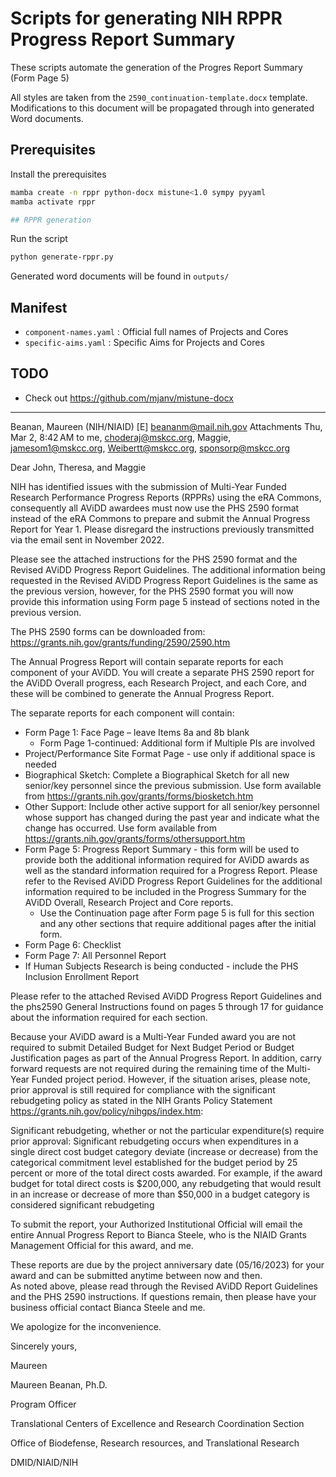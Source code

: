 # Scripts for generating NIH RPPR Progress Report Summary

These scripts automate the generation of the Progres Report Summary (Form Page 5)

All styles are taken from the `2590_continuation-template.docx` template. Modifications to this document will be propagated through into generated Word documents.

## Prerequisites

Install the prerequisites
```bash
mamba create -n rppr python-docx mistune<1.0 sympy pyyaml
mamba activate rppr

## RPPR generation
```
Run the script
```bash
python generate-rppr.py
```
Generated word documents will be found in `outputs/`

## Manifest
* `component-names.yaml` : Official full names of Projects and Cores
* `specific-aims.yaml` : Specific Aims for Projects and Cores

## TODO
* Check out https://github.com/mjanv/mistune-docx



---

Beanan, Maureen (NIH/NIAID) [E] <beananm@mail.nih.gov>
Attachments
Thu, Mar 2, 8:42 AM
to me, choderaj@mskcc.org, Maggie, jamesom1@mskcc.org, Weibertt@mskcc.org, sponsorp@mskcc.org

Dear John, Theresa, and Maggie

NIH has identified issues with the submission of Multi-Year Funded Research Performance Progress Reports (RPPRs) using the eRA Commons, consequently all AViDD awardees must now use the PHS 2590 format instead of the eRA Commons to prepare and submit the Annual Progress Report for Year 1.   Please disregard the instructions previously transmitted via the email sent in November 2022. 

Please see the attached instructions for the PHS 2590 format and the Revised AViDD Progress Report Guidelines.  The additional information being requested in the Revised AViDD Progress Report Guidelines is the same as the previous version, however, for the PHS 2590 format you will now provide this information using Form page 5 instead of sections noted in the previous version.

The PHS 2590 forms can be downloaded from: https://grants.nih.gov/grants/funding/2590/2590.htm

The Annual Progress Report will contain separate reports for each component of your AViDD.   You will create a separate PHS 2590 report for the AViDD Overall progress, each Research Project, and each Core, and these will be combined to generate the Annual Progress Report.

The separate reports for each component will contain:
* Form Page 1:  Face Page – leave Items 8a and 8b blank
    * Form Page 1-continued:  Additional form if Multiple PIs are involved
* Project/Performance Site Format Page - use only if additional space is needed
* Biographical Sketch: Complete a Biographical Sketch for all new senior/key personnel since the previous submission.  Use form available from https://grants.nih.gov/grants/forms/biosketch.htm
* Other Support: Include other active support for all senior/key personnel whose support has changed during the past year and indicate what the change has occurred.  Use form available from https://grants.nih.gov/grants/forms/othersupport.htm
* Form Page 5:  Progress Report Summary - this form will be used to provide both the additional information required for AViDD awards as well as the standard information required for a Progress Report.  Please refer to the Revised AViDD Progress Report Guidelines for the additional information required to be included in the Progress Summary for the AViDD Overall, Research Project and Core reports.
    * Use the Continuation page after Form page 5 is full for this section and any other sections that require additional pages after the initial form.
* Form Page 6:  Checklist
* Form Page 7:  All Personnel Report
* If Human Subjects Research is being conducted - include the PHS Inclusion Enrollment Report

Please refer to the attached Revised AViDD Progress Report Guidelines and the phs2590 General Instructions found on pages 5 through 17 for guidance about the information required for each section.

Because your AViDD award is a Multi-Year Funded award you are not required to submit Detailed Budget for Next Budget Period or Budget Justification pages as part of the Annual Progress Report.  In addition, carry forward requests are not required during the remaining time of the Multi-Year Funded project period.   However, if the situation arises, please note, prior approval is still required for compliance with the significant rebudgeting policy as stated in the NIH Grants Policy Statement https://grants.nih.gov/policy/nihgps/index.htm:

Significant rebudgeting, whether or not the particular expenditure(s) require prior approval:  Significant rebudgeting occurs when expenditures in a single direct cost budget category deviate (increase or decrease) from the categorical commitment level established for the budget period by 25 percent or more of the total direct costs awarded. For example, if the award budget for total direct costs is $200,000, any rebudgeting that would result in an increase or decrease of more than $50,000 in a budget category is considered significant rebudgeting

To submit the report, your Authorized Institutional Official will email the entire Annual Progress Report to Bianca Steele, who is the NIAID Grants Management Official for this award, and me.

These reports are due by the project anniversary date (05/16/2023) for your award and can be submitted anytime between now and then.  
As noted above, please read through the Revised AViDD Report Guidelines and the PHS 2590 instructions.  If questions remain, then please have your business official contact Bianca Steele and me.

We apologize for the inconvenience.

Sincerely yours,

Maureen

 

Maureen Beanan, Ph.D.

Program Officer

Translational Centers of Excellence and Research Coordination Section

Office of Biodefense, Research resources, and Translational Research

DMID/NIAID/NIH